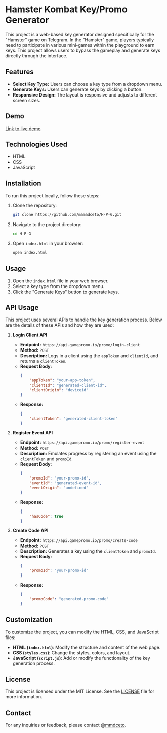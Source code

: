 # Hamster Kombat Key/Promo Generator

This project is a web-based key generator designed specifically for the "Hamster" game on Telegram. In the "Hamster" game, players typically need to participate in various mini-games within the playground to earn keys. This project allows users to bypass the gameplay and generate keys directly through the interface.

## Features

- **Select Key Type:** Users can choose a key type from a dropdown menu.
- **Generate Keys:** Users can generate keys by clicking a button.
- **Responsive Design:** The layout is responsive and adjusts to different screen sizes.

## Demo

[Link to live demo]()

## Technologies Used

- HTML
- CSS
- JavaScript

## Installation

To run this project locally, follow these steps:

1. Clone the repository:
    ```sh
    git clone https://github.com/mamadceto/H-P-G.git
    ```
2. Navigate to the project directory:
    ```sh
    cd H-P-G
    ```
3. Open `index.html` in your browser:
    ```sh
    open index.html
    ```

## Usage

1. Open the `index.html` file in your web browser.
2. Select a key type from the dropdown menu.
3. Click the "Generate Keys" button to generate keys.

## API Usage

This project uses several APIs to handle the key generation process. Below are the details of these APIs and how they are used:

1. **Login Client API**
    - **Endpoint:** `https://api.gamepromo.io/promo/login-client`
    - **Method:** `POST`
    - **Description:** Logs in a client using the `appToken` and `clientId`, and returns a `clientToken`.
    - **Request Body:**
        ```json
        {
            "appToken": "your-app-token",
            "clientId": "generated-client-id",
            "clientOrigin": "deviceid"
        }
        ```
    - **Response:**
        ```json
        {
            "clientToken": "generated-client-token"
        }
        ```

2. **Register Event API**
    - **Endpoint:** `https://api.gamepromo.io/promo/register-event`
    - **Method:** `POST`
    - **Description:** Emulates progress by registering an event using the `clientToken` and `promoId`.
    - **Request Body:**
        ```json
        {
            "promoId": "your-promo-id",
            "eventId": "generated-event-id",
            "eventOrigin": "undefined"
        }
        ```
    - **Response:**
        ```json
        {
            "hasCode": true
        }
        ```

3. **Create Code API**
    - **Endpoint:** `https://api.gamepromo.io/promo/create-code`
    - **Method:** `POST`
    - **Description:** Generates a key using the `clientToken` and `promoId`.
    - **Request Body:**
        ```json
        {
            "promoId": "your-promo-id"
        }
        ```
    - **Response:**
        ```json
        {
            "promoCode": "generated-promo-code"
        }
        ```


## Customization

To customize the project, you can modify the HTML, CSS, and JavaScript files:

- **HTML (`index.html`)**: Modify the structure and content of the web page.
- **CSS (`styles.css`)**: Change the styles, colors, and layout.
- **JavaScript (`script.js`)**: Add or modify the functionality of the key generation process.


## License

This project is licensed under the MIT License. See the [LICENSE](LICENSE) file for more information.

## Contact

For any inquiries or feedback, please contact [@mmdceto](https://t.me/mmdceto).
